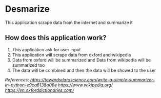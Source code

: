 # Desmarize
This application scrape data from the internet and summarize it

## How does this application work?
1. This application ask for user input
2. This application will scrape data from oxford and wikipedia
3. Data from oxford will be summarized and Data from wikipedia will be summarized too
4. The data will be combined and then the data will be showed to the user




*References:*
*https://towardsdatascience.com/write-a-simple-summarizer-in-python-e9ca6138a08e*
*https://www.wikipedia.org/*
*https://en.oxforddictionaries.com/*
